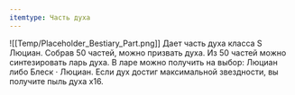 ```yaml
---
itemtype: Часть духа
---
```

![[Temp/Placeholder_Bestiary_Part.png]]
Дает часть духа класса S Люциан. Собрав 50 частей, можно призвать духа. Из 50 частей можно синтезировать ларь духа. В ларе можно получить на выбор: Люциан либо Блеск · Люциан. Если дух достиг максимальной звездности, вы получите пыль духа х16.
